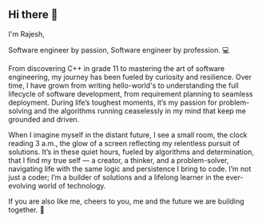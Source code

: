 ## Hi there 👋
I'm Rajesh,

Software engineer by passion, Software engineer by profession. 💻

From discovering C++ in grade 11 to mastering the art of software engineering, my journey has been fueled by curiosity and resilience. Over time, I have grown from writing hello-world's to understanding the full lifecycle of software development, from requirement planning to seamless deployment. During life’s toughest moments, it’s my passion for problem-solving and the algorithms running ceaselessly in my mind that keep me grounded and driven.

When I imagine myself in the distant future, I see a small room, the clock reading 3 a.m., the glow of a screen reflecting my relentless pursuit of solutions. It’s in these quiet hours, fueled by algorithms and determination, that I find my true self — a creator, a thinker, and a problem-solver, navigating life with the same logic and persistence I bring to code. I’m not just a coder; I’m a builder of solutions and a lifelong learner in the ever-evolving world of technology.

If you are also like me, cheers to you, me and the future we are building together. 🍻
